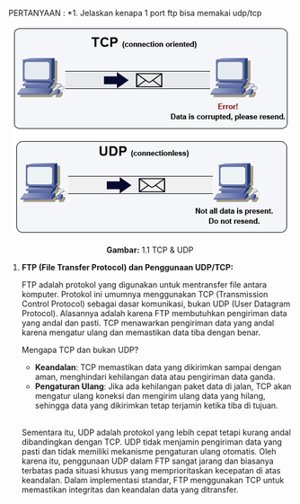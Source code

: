 PERTANYAAN :
*1. Jelaskan kenapa 1 port ftp bisa memakai udp/tcp 

<div align="center">
<img src="assets/tcp_udp.jpg">
<p><strong>Gambar:</strong> 1.1 TCP & UDP</p>
</div>

1. **FTP (File Transfer Protocol) dan Penggunaan UDP/TCP:**
   
   FTP adalah protokol yang digunakan untuk mentransfer file antara komputer. Protokol ini umumnya menggunakan TCP (Transmission Control Protocol) sebagai dasar komunikasi, bukan UDP (User Datagram Protocol). Alasannya adalah karena FTP membutuhkan pengiriman data yang andal dan pasti. TCP menawarkan pengiriman data yang andal karena mengatur ulang dan memastikan data tiba dengan benar.

   Mengapa TCP dan bukan UDP?
   - **Keandalan**: TCP memastikan data yang dikirimkan sampai dengan aman, menghindari kehilangan data atau pengiriman data ganda.
   - **Pengaturan Ulang**: Jika ada kehilangan paket data di jalan, TCP akan mengatur ulang koneksi dan mengirim ulang data yang hilang, sehingga data yang dikirimkan tetap terjamin ketika tiba di tujuan.

   </br>

   Sementara itu, UDP adalah protokol yang lebih cepat tetapi kurang andal dibandingkan dengan TCP. UDP tidak menjamin pengiriman data yang pasti dan tidak memiliki mekanisme pengaturan ulang otomatis. Oleh karena itu, penggunaan UDP dalam FTP sangat jarang dan biasanya terbatas pada situasi khusus yang memprioritaskan kecepatan di atas keandalan. Dalam implementasi standar, FTP menggunakan TCP untuk memastikan integritas dan keandalan data yang ditransfer.